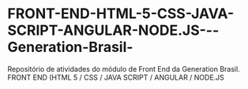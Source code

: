 # FRONT-END-HTML-5-CSS-JAVA-SCRIPT-ANGULAR-NODE.JS---Generation-Brasil-
Repositório de atividades do módulo de Front End da Generation Brasil. FRONT END (HTML 5 / CSS / JAVA SCRIPT / ANGULAR / NODE.JS
